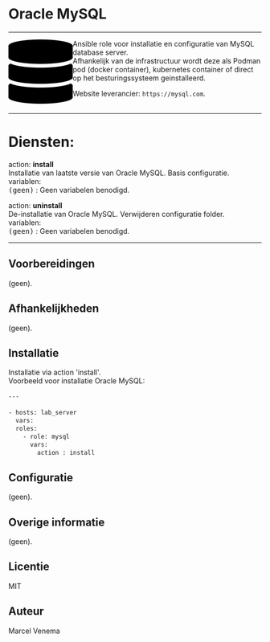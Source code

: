 # Oracle MySQL

***

<img src="media/icon_mysql.png" align="left" height="128" width="128" />
Ansible role voor installatie en configuratie van MySQL database server.<br/> 
Afhankelijk van de infrastructuur wordt deze als Podman pod (docker container), kubernetes container of direct op het besturingssysteem geinstalleerd.<br/>

Website leverancier: `https://mysql.com`.<br/>
<br/>


***

# Diensten:


action: **install**<br/>
Installatie van laatste versie van Oracle MySQL. Basis configuratie.<br/>
variablen:<br/>
<kbd>(geen)</kbd> : Geen variabelen benodigd.<br/>


action: **uninstall**<br/>
De-installatie van Oracle MySQL. Verwijderen configuratie folder.<br/>
variablen:<br/>
<kbd>(geen)</kbd> : Geen variabelen benodigd.<br/>


***


## Voorbereidingen
(geen).<br/>


## Afhankelijkheden
(geen).<br/>


## Installatie
Installatie via action 'install'.<br/>
Voorbeeld voor installatie Oracle MySQL:

```
---

- hosts: lab_server
  vars:
  roles:
    - role: mysql
      vars:
        action : install

```


## Configuratie
(geen).<br/>


## Overige informatie
(geen).<br/>


## Licentie
MIT


## Auteur
Marcel Venema
